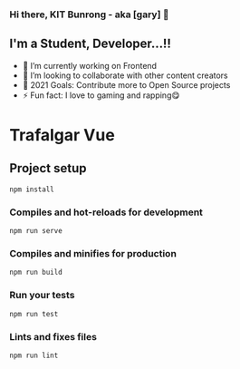 ### Hi there, KIT Bunrong - aka [gary] 👋

## I'm a Student, Developer...!!

- 🌱 I’m currently working on Frontend
- 👯 I’m looking to collaborate with other content creators
- 🥅 2021 Goals: Contribute more to Open Source projects
- ⚡ Fun fact: I love to gaming and rapping😋

# Trafalgar Vue

## Project setup

```
npm install
```

### Compiles and hot-reloads for development

```
npm run serve
```

### Compiles and minifies for production

```
npm run build
```

### Run your tests

```
npm run test
```

### Lints and fixes files

```
npm run lint
```

